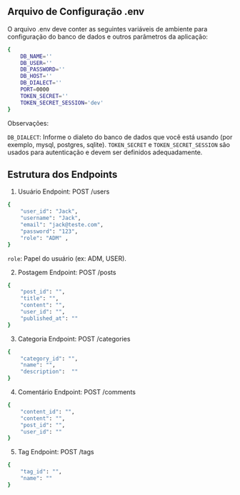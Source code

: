 ## Arquivo de Configuração .env
O arquivo .env deve conter as seguintes variáveis de ambiente para configuração do banco de dados e outros parâmetros da aplicação:

```bash
{
    DB_NAME=''
    DB_USER=''
    DB_PASSWORD=''
    DB_HOST=''
    DB_DIALECT=''
    PORT=0000
    TOKEN_SECRET=''
    TOKEN_SECRET_SESSION='dev'
}
```
Observações:

`DB_DIALECT`: Informe o dialeto do banco de dados que você está usando (por exemplo, mysql, postgres, sqlite).
`TOKEN_SECRET` e `TOKEN_SECRET_SESSION` são usados para autenticação e devem ser definidos adequadamente.

## Estrutura dos Endpoints

1. Usuário
Endpoint: POST /users
```bash
{ 
    "user_id": "Jack",
    "username": "Jack",
    "email": "jack@teste.com", 
    "password": "123", 
    "role": "ADM" ,
}
```
`role`: Papel do usuário (ex: ADM, USER).

2. Postagem
Endpoint: POST /posts
```bash
{
    "post_id": "", 
    "title": "", 
    "content": "", 
    "user_id": "", 
    "published_at": ""
}
```

3. Categoria
Endpoint: POST /categories
```bash
{
    "category_id": "", 
    "name": "", 
    "description":  ""
}
```

4. Comentário
Endpoint: POST /comments
```bash
{
    "content_id": "",
    "content": "",
    "post_id": "",
    "user_id": ""
}
```

5. Tag
Endpoint: POST /tags
```bash
{
    "tag_id": "",
    "name": ""
}
```